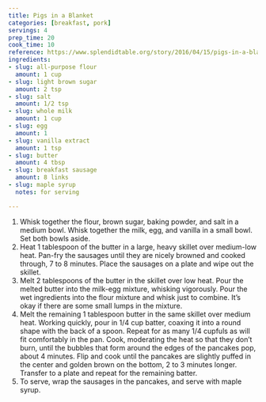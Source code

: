 ```yaml
---
title: Pigs in a Blanket
categories: [breakfast, pork]
servings: 4
prep_time: 20
cook_time: 10
reference: https://www.splendidtable.org/story/2016/04/15/pigs-in-a-blanket
ingredients:
- slug: all-purpose flour
  amount: 1 cup
- slug: light brown sugar
  amount: 2 tsp
- slug: salt
  amount: 1/2 tsp
- slug: whole milk
  amount: 1 cup
- slug: egg
  amount: 1
- slug: vanilla extract
  amount: 1 tsp
- slug: butter
  amount: 4 tbsp
- slug: breakfast sausage
  amount: 8 links
- slug: maple syrup
  notes: for serving

---
```


1. Whisk together the flour, brown sugar, baking powder, and salt in a medium bowl. Whisk together the milk, egg, and vanilla in a small bowl. Set both bowls aside.
2. Heat 1 tablespoon of the butter in a large, heavy skillet over medium-low heat. Pan-fry the sausages until they are nicely browned and cooked through, 7 to 8 minutes. Place the sausages on a plate and wipe out the skillet.
3. Melt 2 tablespoons of the butter in the skillet over low heat. Pour the melted butter into the milk-egg mixture, whisking vigorously. Pour the wet ingredients into the flour mixture and whisk just to combine. It’s okay if there are some small lumps in the mixture.
4. Melt the remaining 1 tablespoon butter in the same skillet over medium heat. Working quickly, pour in 1/4 cup batter, coaxing it into a round shape with the back of a spoon. Repeat for as many 1/4 cupfuls as will fit comfortably in the pan. Cook, moderating the heat so that they don’t burn, until the bubbles that form around the edges of the pancakes pop, about 4 minutes. Flip and cook until the pancakes are slightly puffed in the center and golden brown on the bottom, 2 to 3 minutes longer. Transfer to a plate and repeat for the remaining batter.
5. To serve, wrap the sausages in the pancakes, and serve with maple syrup.

